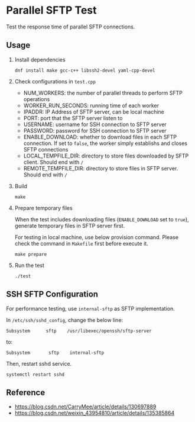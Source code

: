 # Parallel SFTP Test

Test the response time of parallel SFTP connections.

## Usage

1. Install dependencies

    ```
    dnf install make gcc-c++ libssh2-devel yaml-cpp-devel
    ```

2. Check configurations in `test.cpp`

    - NUM_WORKERS: the number of parallel threads to perform SFTP operations
    - WORKER_RUN_SECONDS: running time of each worker
    - IPADDR: IP Address of SFTP server, can be local machine
    - PORT: port that the SFTP server listen to
    - USERNAME: username for SSH connection to SFTP server
    - PASSWORD: password for SSH connection to SFTP server
    - ENABLE_DOWNLOAD: whether to download files in each SFTP connection. If set to `false`, the worker simply establishs and closes SFTP connections
    - LOCAL_TEMPFILE_DIR: directory to store files downloaded by SFTP client. Should end with `/`
    - REMOTE_TEMPFILE_DIR: directory to store files in SFTP server. Should end with `/`

3. Build

    ```
    make
    ```

4. Prepare temporary files

    When the test includes downloading files (`ENABLE_DOWNLOAD` set to `true`), generate temporary files in SFTP server first.

    For testing in local machine, use below provision command. Please check the command in `Makefile` first before execute it.

    ```
    make prepare
    ```

4. Run the test

    ```
    ./test
    ```

## SSH SFTP Configuration

For performance testing, use `internal-sftp` as SFTP implementation.

In `/etc/ssh/sshd_config`, change the below line:

```
Subsystem      sftp    /usr/libexec/openssh/sftp-server
```

to:

```
Subsystem       sftp    internal-sftp
```

Then, restart sshd service.

```
systemctl restart sshd
```

## Reference

- https://blog.csdn.net/CarryMee/article/details/130697889
- https://blog.csdn.net/weixin_43954810/article/details/135385864
